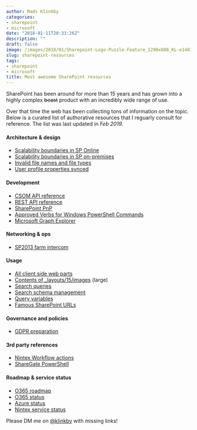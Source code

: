```yaml
---
author: Mads Klinkby
categories:
- sharepoint
- microsoft
date: "2018-01-11T20:33:26Z"
description: ""
draft: false
image: /images/2018/01/Sharepoint-Logo-Puzzle-Feature_1290x688_KL-e1481570115141.jpg
slug: sharepoint-resources
tags:
- sharepoint
- microsoft
title: Most awesome SharePoint resources
---
```



SharePoint has been around for more than 15 years and has grown into a highly complex <s>beast</s> product with an incredibly wide range of use. 

Over that time the web has been collecting tons of information on the topic. 
Below is a curated list of authorative resources that I reguarly consult for reference. The list was last updated in *Feb 2019*.

#### Architecture & design
- [Scalability boundaries in SP Online](https://support.office.com/en-us/article/SharePoint-Online-limits-8f34ff47-b749-408b-abc0-b605e1f6d498)
- [Scalability boundaries in SP on-premises](https://technet.microsoft.com/library/cc262787.aspx)
- [Invalid file names and file types](https://support.office.com/en-us/article/Invalid-file-names-and-file-types-in-OneDrive-OneDrive-for-Business-and-SharePoint-64883a5d-228e-48f5-b3d2-eb39e07630fa)
- [User profile properties synced](https://support.microsoft.com/en-us/help/3168272/information-about-user-profile-synchronization-in-sharepoint-online)

#### Development

- [CSOM API reference](https://msdn.microsoft.com/en-us/library/office/jj193041.aspx)
- [REST API reference](https://docs.microsoft.com/en-us/sharepoint/dev/apis/rest/get-to-know-the-sharepoint-rest-service)
- [SharePoint PnP](https://github.com/SharePoint/PnP) 
- [Approved Verbs for Windows PowerShell Commands](https://docs.microsoft.com/en-us/powershell/developer/cmdlet/approved-verbs-for-windows-powershell-commands)
- [Microsoft Graph Explorer](https://developer.microsoft.com/en-us/graph/graph-explorer)

#### Networking & ops
- [SP2013 farm intercom](https://blogs.msdn.microsoft.com/uksharepoint/2013/01/21/sharepoint-2013-ports-proxies-and-protocols-an-overview-of-farm-communications/)

#### Usage
- [All client side web parts](https://wonderlaura.com/2016/10/17/new-modern-web-parts-full-list/)
- [Contents of _layouts/15/images](https://spxteam-public.sharepoint.com/images) (large)
- [Search queries](https://docs.microsoft.com/en-us/sharepoint/dev/general-development/building-search-queries-in-sharepoint)
- [Search schema management](https://technet.microsoft.com/en-us/library/jj219667.aspx)
- [Query variables](https://docs.microsoft.com/en-us/SharePoint/technical-reference/query-variables)
- [Famous SharePoint URLs](https://blogs.msdn.microsoft.com/how24/2013/05/23/famous-sharepoint-urls-locations/)

#### Governance and policies

- [GDPR preparation](https://www.microsoft.com/en-gb/microsoft-365/blog/2018/04/16/preparing-for-a-new-era-in-privacy-regulation-with-the-microsoft-cloud/)

#### 3rd party references
- [Nintex Workflow actions](https://help.nintex.com/en-US/O365/Default.htm#o365/O365WorkFlow/Actions.htm)
- [ShareGate PowerShell](https://support.share-gate.com/hc/en-us/categories/204661007-Powershell)

#### Roadmap & service status
- [O365 roadmap](https://products.office.com/en-US/business/office-365-roadmap)
- [O365 status](https://status.office365.com/)
- [Azure status](https://azure.microsoft.com/en-us/status/)
- [Nintex service status](http://status.nintex.com/)


Please DM me on [@klinkby](https://twitter.com/klinkby) with missing links!

